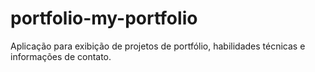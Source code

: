 # portfolio-my-portfolio
Aplicação para exibição de projetos de portfólio, habilidades técnicas e informações de contato.
